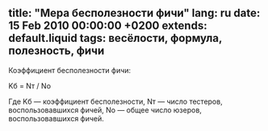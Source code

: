 title: "Мера бесполезности фичи"
lang: ru
date: 15 Feb 2010 00:00:00 +0200
extends: default.liquid
tags: весёлости, формула, полезность, фичи
---
Коэффициент бесполезности фичи:

Kб = Nт / Nо


Где Kб — коэффициент бесполезности, Nт — число тестеров, воспользовавшихся фичей, Nо — общее число юзеров, воспользовавшихся фичей.
